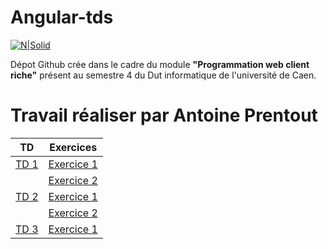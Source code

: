 # Angular-tds

[![N|Solid](https://blog.netapsys.fr/wp-content/uploads/2015/01/angularjs-logo.png.pagespeed.ce_.2SfPGmgT_b1.png)](https://angularjs.org)


Dépot Github crée dans le cadre du module **"Programmation web client riche"** présent au semestre 4 du Dut informatique de l'université de Caen.

# Travail réaliser par Antoine Prentout

| TD | Exercices |
| ------ | ------ | 
| [TD 1]([TD1]) | [Exercice 1](https://github.com/M0untainfox/angular-tds/blob/master/Tp1/Exo1/README.MD) | 
|  | [Exercice 2](https://github.com/M0untainfox/angular-tds/tree/master/Tp1/Exo2/README.md) | 
| [TD 2]([TD2]) | [Exercice 1](https://github.com/M0untainfox/angular-tds/tree/master/Tp2/exo1/README.md) | 
|  | [Exercice 2](https://github.com/M0untainfox/angular-tds/tree/master/Tp2/exo2/README.md) |
| [TD 3]([TD3]) | [Exercice 1](https://github.com/M0untainfox/angular-tds/tree/master/Tp3/exo1/README.md) |


   [TD1]: http://slamwiki.kobject.net/slam4/richclient/angularjs/td1
   [TD2]: http://slamwiki.kobject.net/slam4/richclient/angularjs/td2
   [TD3]: http://slamwiki.kobject.net/slam4/richclient/angularjs/td3

